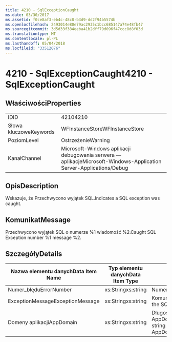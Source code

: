 ```yaml
---
title: 4210 - SqlExceptionCaught
ms.date: 03/30/2017
ms.assetid: f0ce8af3-eb4c-48c8-b3d9-dd2f94b5574b
ms.openlocfilehash: 2493014e80e79ac2935c1bcc685147a74e48fb47
ms.sourcegitcommit: 3d5d33f384eeba41b2dff79d096f47ccc8d8f03d
ms.translationtype: MT
ms.contentlocale: pl-PL
ms.lasthandoff: 05/04/2018
ms.locfileid: "33512076"
---
```

# <a name="4210---sqlexceptioncaught"></a><span data-ttu-id="5a2a1-102">4210 - SqlExceptionCaught</span><span class="sxs-lookup"><span data-stu-id="5a2a1-102">4210 - SqlExceptionCaught</span></span>
## <a name="properties"></a><span data-ttu-id="5a2a1-103">Właściwości</span><span class="sxs-lookup"><span data-stu-id="5a2a1-103">Properties</span></span>  
  
|||  
|-|-|  
|<span data-ttu-id="5a2a1-104">ID</span><span class="sxs-lookup"><span data-stu-id="5a2a1-104">ID</span></span>|<span data-ttu-id="5a2a1-105">4210</span><span class="sxs-lookup"><span data-stu-id="5a2a1-105">4210</span></span>|  
|<span data-ttu-id="5a2a1-106">Słowa kluczowe</span><span class="sxs-lookup"><span data-stu-id="5a2a1-106">Keywords</span></span>|<span data-ttu-id="5a2a1-107">WFInstanceStore</span><span class="sxs-lookup"><span data-stu-id="5a2a1-107">WFInstanceStore</span></span>|  
|<span data-ttu-id="5a2a1-108">Poziom</span><span class="sxs-lookup"><span data-stu-id="5a2a1-108">Level</span></span>|<span data-ttu-id="5a2a1-109">Ostrzeżenie</span><span class="sxs-lookup"><span data-stu-id="5a2a1-109">Warning</span></span>|  
|<span data-ttu-id="5a2a1-110">Kanał</span><span class="sxs-lookup"><span data-stu-id="5a2a1-110">Channel</span></span>|<span data-ttu-id="5a2a1-111">Microsoft-Windows aplikacji debugowania serwera — aplikacje</span><span class="sxs-lookup"><span data-stu-id="5a2a1-111">Microsoft-Windows-Application Server-Applications/Debug</span></span>|  
  
## <a name="description"></a><span data-ttu-id="5a2a1-112">Opis</span><span class="sxs-lookup"><span data-stu-id="5a2a1-112">Description</span></span>  
 <span data-ttu-id="5a2a1-113">Wskazuje, że Przechwycono wyjątek SQL.</span><span class="sxs-lookup"><span data-stu-id="5a2a1-113">Indicates a SQL exception was caught.</span></span>  
  
## <a name="message"></a><span data-ttu-id="5a2a1-114">Komunikat</span><span class="sxs-lookup"><span data-stu-id="5a2a1-114">Message</span></span>  
 <span data-ttu-id="5a2a1-115">Przechwycono wyjątek SQL o numerze %1 wiadomość %2.</span><span class="sxs-lookup"><span data-stu-id="5a2a1-115">Caught SQL Exception number %1 message %2.</span></span>  
  
## <a name="details"></a><span data-ttu-id="5a2a1-116">Szczegóły</span><span class="sxs-lookup"><span data-stu-id="5a2a1-116">Details</span></span>  
  
|<span data-ttu-id="5a2a1-117">Nazwa elementu danych</span><span class="sxs-lookup"><span data-stu-id="5a2a1-117">Data Item Name</span></span>|<span data-ttu-id="5a2a1-118">Typ elementu danych</span><span class="sxs-lookup"><span data-stu-id="5a2a1-118">Data Item Type</span></span>|<span data-ttu-id="5a2a1-119">Opis</span><span class="sxs-lookup"><span data-stu-id="5a2a1-119">Description</span></span>|  
|--------------------|--------------------|-----------------|  
|<span data-ttu-id="5a2a1-120">Numer_błędu</span><span class="sxs-lookup"><span data-stu-id="5a2a1-120">ErrorNumber</span></span>|<span data-ttu-id="5a2a1-121">xs:String</span><span class="sxs-lookup"><span data-stu-id="5a2a1-121">xs:string</span></span>|<span data-ttu-id="5a2a1-122">Numer błędu SQL.</span><span class="sxs-lookup"><span data-stu-id="5a2a1-122">The SQL error number.</span></span>|  
|<span data-ttu-id="5a2a1-123">ExceptionMessage</span><span class="sxs-lookup"><span data-stu-id="5a2a1-123">ExceptionMessage</span></span>|<span data-ttu-id="5a2a1-124">xs:String</span><span class="sxs-lookup"><span data-stu-id="5a2a1-124">xs:string</span></span>|<span data-ttu-id="5a2a1-125">Komunikat wyjątku SQL.</span><span class="sxs-lookup"><span data-stu-id="5a2a1-125">The message from the SQL exception.</span></span>|  
|<span data-ttu-id="5a2a1-126">Domeny aplikacji</span><span class="sxs-lookup"><span data-stu-id="5a2a1-126">AppDomain</span></span>|<span data-ttu-id="5a2a1-127">xs:String</span><span class="sxs-lookup"><span data-stu-id="5a2a1-127">xs:string</span></span>|<span data-ttu-id="5a2a1-128">Długość ciągu zwróconego przez AppDomain.CurrentDomain.FriendlyName.</span><span class="sxs-lookup"><span data-stu-id="5a2a1-128">The string returned by AppDomain.CurrentDomain.FriendlyName.</span></span>|
